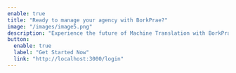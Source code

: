 ```yaml
---
enable: true
title: "Ready to manage your agency with BorkPrae?"
image: "/images/image5.png"
description: "Experience the future of Machine Translation with BorkPrae."
button:
  enable: true
  label: "Get Started Now"
  link: "http://localhost:3000/login"
---
```


